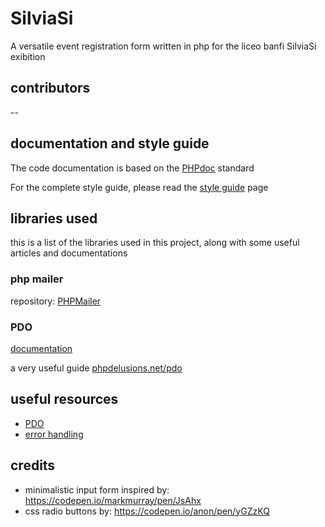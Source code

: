 # SilviaSi
A versatile event registration form written in php
for the liceo banfi SilviaSi exibition

## contributors

--

## documentation and style guide
The code documentation is based on the [PHPdoc](http://manual.phpdoc.org/HTMLframesConverter/default/) standard


For the complete style guide, please read the [style guide](style-guide.md) page


## libraries used

this is a list of the libraries used in this project, along with some useful articles and documentations

### php mailer

repository: [PHPMailer](https://github.com/PHPMailer/PHPMailer)

### PDO

[documentation](http://php.net/manual/en/book.pdo.php)

a very useful guide [phpdelusions.net/pdo](https://phpdelusions.net/pdo)

## useful resources

- [PDO](https://phpdelusions.net/pdo)
- [error handling](http://nyphp.org/PHundamentals/7_PHP-Error-Handling)

## credits

- minimalistic input form inspired by: https://codepen.io/markmurray/pen/JsAhx
- css radio buttons by: https://codepen.io/anon/pen/yGZzKQ
